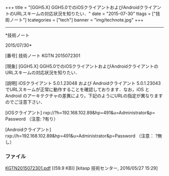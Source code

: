 ﻿+++
title = "[GGH5.X] GGH5.0でのiOSクライアントおよびAndroidクライアントのURLスキームの対応状況を知りたい．"
date = "2015-07-30"
ttags = ["技術ノート"]
tcategories = ["tech"]
banner = "img/technote.jpg"
+++

-----------------------------------------------------------------------------------------------------------------------------

*技術ノート

2015/07/30*


[番号]
技術ノート KGTN 2015072301

[現象]
[GGH5.X]
GGH5.0でのiOSクライアントおよびAndroidクライアントのURLスキームの対応状況を知りたい．

[説明]
iOSクライアント 5.0.1.23048 および Androidクライアント 5.0.1.23043
でURLスキームが正常に動作することを確認しております．なお，iOS と
Android
のアーキテクチャの差異により，下記のようにURLの指定が異なりますのでご注意下さい．

[iOSクライアント]
rxp://?h=192.168.102.89&hp=491&u=Administrator&p= Password （注意:
?有り）

[Androidクライアント]
rxp://h=192.168.102.89&hp=491&u=Administrator&p=Password （注意：
?無し）


### ファイル

 
 


[KGTN2015072301.pdf](http://techreport.kitasp.net/attachments/download/2583/KGTN2015072301.pdf)
 [(59.9 KB)] [kitasp 技術センター, 2016/05/27
15:29]


 


 

